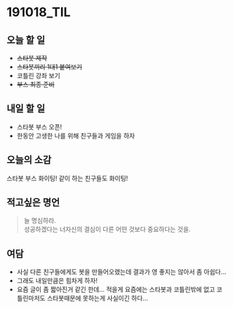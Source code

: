 # 191018_TIL

## 오늘 할 일
- ~~스타봇 제작~~
- ~~스타봇끼리 1대1 붙여보기~~
- 코틀린 강좌 보기
- ~~부스 최종 준비~~

## 내일 할 일
- 스타봇 부스 오픈!
- 한동안 고생한 나를 위해 친구들과 게임을 하자

## 오늘의 소감
스타봇 부스 화이팅!
같이 하는 친구들도 화이팅!

## 적고싶은 명언
>늘 명심하라.  
성공하겠다는 너자신의 결심이 다른 어떤 것보다 중요하다는 것을.

## 여담
- 사실 다른 친구들에게도 봇을 만들어오랬는데 결과가 영 좋지는 않아서 좀 아쉽다...
- 그래도 내일만큼은 힘차게 하자!
- 요즘 글이 좀 짧아진거 같긴 한데... 적을게 요즘에는 스타봇과 코틀린밖에 없고 코틀린마저도 스타봇때문에 못하는게 사실이긴 하다...